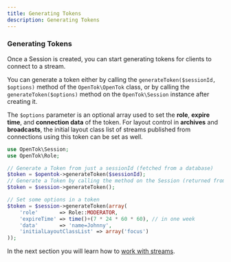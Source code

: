 ```yaml
---
title: Generating Tokens
description: Generating Tokens
---
```


### Generating Tokens

Once a Session is created, you can start generating tokens for clients to connect to a stream.

You can generate a token either by calling the `generateToken($sessionId, $options)` method of the `OpenTok\OpenTok` class, or by calling the `generateToken($options)` method on the `OpenTok\Session` instance after creating it.

The `$options` parameter is an optional array used to set the **role**, **expire time**, and **connection data** of the token. For layout control in **archives** and **broadcasts**, the initial layout class list of streams published from connections using this token can be set as well.

```php
use OpenTok\Session;
use OpenTok\Role;

// Generate a Token from just a sessionId (fetched from a database)
$token = $opentok->generateToken($sessionId);
// Generate a Token by calling the method on the Session (returned from createSession)
$token = $session->generateToken();

// Set some options in a token
$token = $session->generateToken(array(
    'role'       => Role::MODERATOR,
    'expireTime' => time()+(7 * 24 * 60 * 60), // in one week
    'data'       => 'name=Johnny',
    'initialLayoutClassList' => array('focus')
));
```

In the next section you will learn how to [work with streams](/video/tutorials/server-side-setup/video/server-side/php/streams/php).